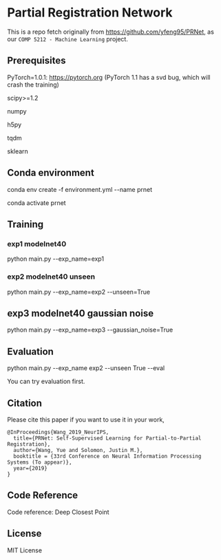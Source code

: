 # Partial Registration Network
This is a repo fetch originally from https://github.com/yfeng95/PRNet, as our `COMP 5212 - Machine Learning` project.
## Prerequisites 
PyTorch=1.0.1: https://pytorch.org  (PyTorch 1.1 has a svd bug, which will crash the training)

scipy>=1.2 

numpy

h5py

tqdm

sklearn

## Conda environment 

conda env create -f environment.yml --name prnet

conda activate prnet

## Training

### exp1 modelnet40

python main.py --exp_name=exp1

### exp2 modelnet40 unseen

python main.py --exp_name=exp2 --unseen=True

## exp3 modelnet40 gaussian noise

python main.py --exp_name=exp3 --gaussian_noise=True

## Evaluation
python main.py --exp_name exp2 --unseen True --eval

You can try evaluation first.

## Citation
Please cite this paper if you want to use it in your work,

	@InProceedings{Wang_2019_NeurIPS,
	  title={PRNet: Self-Supervised Learning for Partial-to-Partial Registration},
	  author={Wang, Yue and Solomon, Justin M.},
	  booktitle = {33rd Conference on Neural Information Processing Systems (To appear)},
	  year={2019}
	}

## Code Reference

Code reference: Deep Closest Point

## License
MIT License
